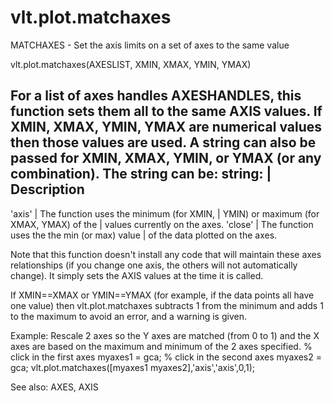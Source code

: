 # vlt.plot.matchaxes

  MATCHAXES - Set the axis limits on a set of axes to the same value
 
   vlt.plot.matchaxes(AXESLIST, XMIN, XMAX, YMIN, YMAX)
 
   For a list of axes handles AXESHANDLES, this function sets them all
   to the same AXIS values.  If XMIN, XMAX, YMIN, YMAX are numerical values
   then those values are used. A string can also be passed for XMIN, XMAX,
   YMIN, or YMAX (or any combination). The string can be:
   string:                       | Description 
   ---------------------------------------------------------------------
   'axis'                        | The function uses the minimum (for XMIN,
                                 | YMIN) or maximum (for XMAX, YMAX) of the
                                 | values currently on the axes.
   'close'                       | The function uses the the min (or max) value
                                 | of the data plotted on the axes.
 
   Note that this function doesn't install any code that will maintain
   these axes relationships (if you change one axis, the others will not
   automatically change). It simply sets the AXIS values at the time it is
   called.
 
   If XMIN==XMAX or YMIN==YMAX (for example, if the data points all have one value)
   then vlt.plot.matchaxes subtracts 1 from the minimum and adds 1 to the maximum to avoid an 
   error, and a warning is given.
 
   Example: Rescale 2 axes so the Y axes are matched (from 0 to 1) and the X
   axes are based on the maximum and minimum of the 2 axes specified.
      % click in the first axes
      myaxes1 = gca;
      % click in the second axes
      myaxes2 = gca;
      vlt.plot.matchaxes([myaxes1 myaxes2],'axis','axis',0,1);
 
   See also: AXES, AXIS
